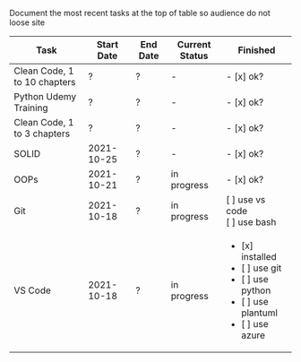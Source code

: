 Document the most recent tasks at the top of table so audience do not loose site

| Task           | Start Date | End Date   | Current Status | Finished | 
|----------------|---------------|---------------|----------------|-----------|
| Clean Code, 1 to 10 chapters | ? | ? | - | - [x] ok?
| Python Udemy Training | ? | ? | - | - [x] ok?
| Clean Code, 1 to 3 chapters | ? | ? | - | - [x] ok?
| SOLID | 2021-10-25 | ? | - | - [x] ok?
| OOPs | 2021-10-21 | ? | in progress | - [x] ok?
| Git   | 2021-10-18 | ? | in progress | [ ] use vs code<br/>[ ] use bash
| VS Code   | 2021-10-18 | ? | in progress | <ul><li>[x] installed</li><li>[ ] use git</li><li>[ ] use python</li><li>[ ] use plantuml</li><li>[ ] use azure</li></ul>
